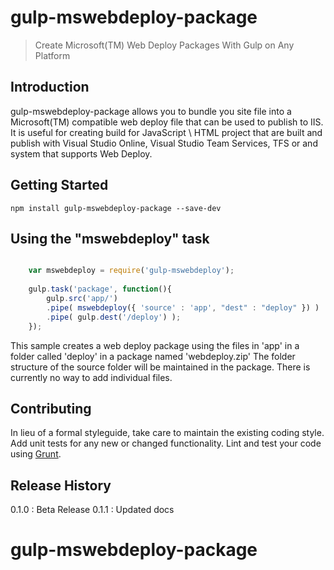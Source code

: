 # gulp-mswebdeploy-package

> Create Microsoft(TM) Web Deploy Packages With Gulp on Any Platform

## Introduction
gulp-mswebdeploy-package allows you to bundle you site file into a Microsoft(TM) compatible web deploy file that can be used to publish to IIS. It is useful for creating build for JavaScript \ HTML project that are built and publish with Visual Studio Online, Visual Studio Team Services, TFS or and system that supports Web Deploy.

## Getting Started


```shell
npm install gulp-mswebdeploy-package --save-dev
```


## Using the "mswebdeploy" task

```js

    var mswebdeploy = require('gulp-mswebdeploy');
    
    gulp.task('package', function(){
        gulp.src('app/')
        .pipe( mswebdeploy({ 'source' : 'app', "dest" : "deploy" }) )
        .pipe( gulp.dest('/deploy') );
    });

```


This sample creates a web deploy package using the files in 'app' in a folder called 'deploy' in a package named 'webdeploy.zip' The folder structure of the source folder will be maintained in the package. There is currently no way to add individual files.



## Contributing
In lieu of a formal styleguide, take care to maintain the existing coding style. Add unit tests for any new or changed functionality. Lint and test your code using [Grunt](http://gruntjs.com/).

## Release History
0.1.0 : Beta Release
0.1.1 : Updated docs


# gulp-mswebdeploy-package
